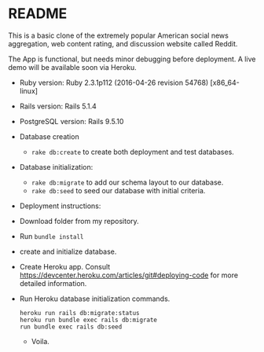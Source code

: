 # README

This is a basic clone of the extremely popular American social news aggregation, web content rating, and discussion website called Reddit.

The App is functional, but needs minor debugging before deployment. A live demo will be available soon via Heroku.

* Ruby version: Ruby 2.3.1p112 (2016-04-26 revision 54768) [x86_64-linux]

* Rails version: Rails 5.1.4

* PostgreSQL version: Rails 9.5.10

* Database creation
  - ```rake db:create``` to create both deployment and test databases.

* Database initialization:
  - ```rake db:migrate``` to add our schema layout to our database.
  - ```rake db:seed``` to seed our database with initial criteria.

* Deployment instructions:
- Download folder from my repository.
- Run ```bundle install```
- create and initialize database.
- Create Heroku app. Consult https://devcenter.heroku.com/articles/git#deploying-code for more detailed information.
- Run Heroku database initialization commands.

    ```
    heroku run rails db:migrate:status
    heroku run bundle exec rails db:migrate
    run bundle exec rails db:seed
     ```
  - Voila.


<!--

* System dependencies

* Configuration

* How to run the test suite:

* Services (job queues, cache servers, search engines, etc.)

-->
